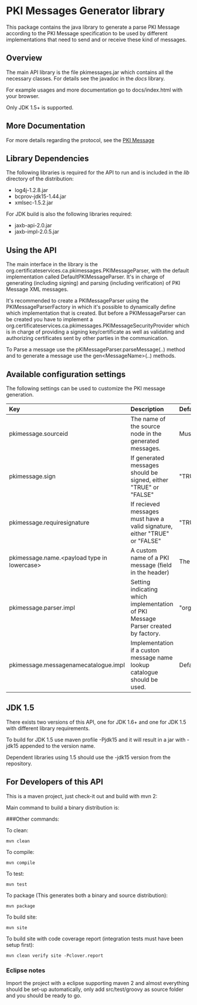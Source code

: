 PKI Messages Generator library
=============================
This package contains the java library to generate a parse PKI Message according to the PKI Message
specification to be used by different implementations that need to send and or receive these kind
of messages.


Overview
-----------------------------
The main API library is the file pkimessages.jar which contains all the necessary classes. For details 
see the javadoc in the *docs* library.

For example usages and more documentation go to docs/index.html with your browser.

Only JDK 1.5+ is supported.

More Documentation
-----------------------------

For more details regarding the protocol, see the [PKI Message](PKIMessage_Protocol_Specification_1.0_Revision_1.1.doc) 

Library Dependencies
-----------------------------

The following libraries is required for the API to run and is included in the *lib* directory of the distribution:

* log4j-1.2.8.jar
* bcprov-jdk15-1.44.jar
* xmlsec-1.5.2.jar

For JDK build is also the following libraries required:

* jaxb-api-2.0.jar
* jaxb-impl-2.0.5.jar

Using the API
-----------------------------
The main interface in the library is the org.certificateservices.ca.pkimessages.PKIMessageParser, 
with the default implementation called DefaultPKIMessageParser. It's in charge of generating 
(including signing) and parsing (including verification) of PKI Message XML messages.

It's recommended to create a PKIMessageParser using the PKIMessageParserFactory in which 
it's possible to dynamically define which implementation that is created. But before a 
PKIMessageParser can be created you have to implement a 
org.certificateservices.ca.pkimessages.PKIMessageSecurityProvider which is in charge of
providing a signing key/certificate as well as validating and authorizing certificates 
sent by other parties in the communication.

To Parse a message use the pKIMessageParser.parseMessage(..) method and to generate a
message use the gen\<MessageName\>(..) methods.

Available configuration settings
-----------------------------
The following settings can be used to customize the PKI message generation.

| Key                                           | Description                                                                      | Default                                                          |
|:-----------                                   |:-----------                                                                      |:------------                                                     |
| pkimessage.sourceid                           |The name of the source node in the generated messages.                            | Must be set.                                                     |
| pkimessage.sign                               |If generated messages should be signed, either "TRUE" or "FALSE"                  | "TRUE"                                                           |
| pkimessage.requiresignature                   |If recieved messages must have a valid signature, either "TRUE" or "FALSE"        |  "TRUE"                                                          |
| pkimessage.name.\<payload type in lowercase\> |A custom name of a PKI message (field in the header)                              | The payload type name in mixed case.                             |
| pkimessage.parser.impl                        |Setting indicating which implementation of PKI Message Parser created by factory. | "org.certificateservices.ca.pkimessages.DefaultPKIMessageParser" |
| pkimessage.messagenamecatalogue.impl          |Implementation if a custon message name lookup catalogue should be used.          | DefaultMessageNameCatalogue.class.getName()

JDK 1.5
-----------------------------

There exists two versions of this API, one for JDK 1.6+ and one for JDK 1.5
with different library requirements.

To build for JDK 1.5 use maven profile -Pjdk15 and it will result in a jar with -jdk15 appended
to the version name.

Dependent libraries using 1.5 should use the -jdk15 version from the repository.

For Developers of this API
-----------------------------

This is a maven project, just check-it out
and build with mvn 2:

Main command to build a binary distribution is:

###Other commands:

  To clean:
  
    mvn clean

  To compile:
  
    mvn compile

  To test:
  
    mvn test

  To package (This generates both a binary and source distribution):
  
    mvn package

  To build site:
  
    mvn site

  To build site with code coverage report (integration tests must have been setup first):
  
    mvn clean verify site -Pclover.report
    

### Eclipse notes

Import the project with a eclipse supporting maven 2 and almost everything should be set-up
automatically, only add src/test/groovy as source folder and you should be ready to go.


